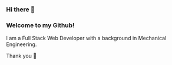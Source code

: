 ### Hi there 👋

### Welcome to my Github!

I am a Full Stack Web Developer with a background in Mechanical Engineering. 

Thank you 🤝
